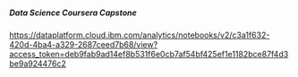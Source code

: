 ##### Data Science Coursera Capstone
https://dataplatform.cloud.ibm.com/analytics/notebooks/v2/c3a1f632-420d-4ba4-a329-2687ceed7b68/view?access_token=deb9fab9ad14ef8b531f6e0cb7af54bf425ef1e1182bce87f4d3be9a924476c2
